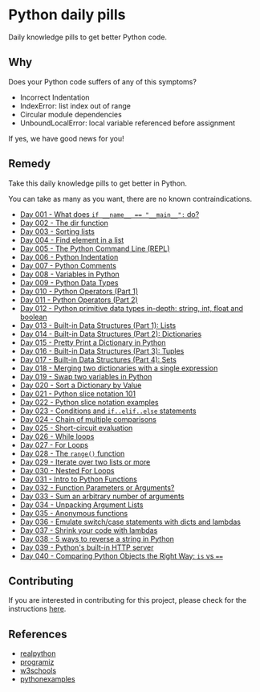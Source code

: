 # Python daily pills

Daily knowledge pills to get better Python code.

## Why

Does your Python code suffers of any of this symptoms?

- Incorrect Indentation
- IndexError: list index out of range
- Circular module dependencies
- UnboundLocalError: local variable referenced before assignment

If yes, we have good news for you!

## Remedy

Take this daily knowledge pills to get better in Python.

You can take as many as you want, there are no known contraindications.

- [Day 001 - What does `if __name__ == "__main__":` do?](./pills/day-001)
- [Day 002 - The dir function](./pills/day-002)
- [Day 003 - Sorting lists](./pills/day-003)
- [Day 004 - Find element in a list](./pills/day-004)
- [Day 005 - The Python Command Line (REPL)](./pills/day-005)
- [Day 006 - Python Indentation](./pills/day-006)
- [Day 007 - Python Comments](./pills/day-007)
- [Day 008 - Variables in Python](./pills/day-008)
- [Day 009 - Python Data Types](./pills/day-009)
- [Day 010 - Python Operators (Part 1)](./pills/day-010)
- [Day 011 - Python Operators (Part 2)](./pills/day-011)
- [Day 012 - Python primitive data types in-depth: string, int, float and boolean](./pills/day-012)
- [Day 013 - Built-in Data Structures (Part 1): Lists](./pills/day-013)
- [Day 014 - Built-in Data Structures (Part 2): Dictionaries](./pills/day-014)
- [Day 015 - Pretty Print a Dictionary in Python](./pills/day-015)
- [Day 016 - Built-in Data Structures (Part 3): Tuples](./pills/day-016)
- [Day 017 - Built-in Data Structures (Part 4): Sets](./pills/day-017)
- [Day 018 - Merging two dictionaries with a single expression](./pills/day-018)
- [Day 019 - Swap two variables in Python](./pills/day-019)
- [Day 020 - Sort a Dictionary by Value](./pills/day-020)
- [Day 021 - Python slice notation 101](./pills/day-021)
- [Day 022 - Python slice notation examples](./pills/day-022)
- [Day 023 - Conditions and `if..elif..else` statements](./pills/day-023)
- [Day 024 - Chain of multiple comparisons](./pills/day-024)
- [Day 025 - Short-circuit evaluation](./pills/day-025)
- [Day 026 - While loops](./pills/day-026)
- [Day 027 - For Loops](./pills/day-027)
- [Day 028 - The `range()` function](./pills/day-028)
- [Day 029 - Iterate over two lists or more](./pills/day-029)
- [Day 030 - Nested For Loops](./pills/day-030)
- [Day 031 - Intro to Python Functions](./pills/day-031)
- [Day 032 - Function Parameters or Arguments?](./pills/day-032)
- [Day 033 - Sum an arbitrary number of arguments](./pills/day-033)
- [Day 034 - Unpacking Argument Lists](./pills/day-034)
- [Day 035 - Anonymous functions](./pills/day-035)
- [Day 036 - Emulate switch/case statements with dicts and lambdas](./pills/day-036)
- [Day 037 - Shrink your code with lambdas](./pills/day-037)
- [Day 038 - 5 ways to reverse a string in Python](./pills/day-038)
- [Day 039 - Python's built-in HTTP server](./pills/day-039)
- [Day 040 - Comparing Python Objects the Right Way: `is` vs `==`](./pills/day-040)

## Contributing

If you are interested in contributing for this project, please check for the instructions [here](./CONTRIBUTING.md).

## References

- [realpython](https://realpython.com)
- [programiz](https://www.programiz.com/python-programming)
- [w3schools](https://www.w3schools.com/python)
- [pythonexamples](https://pythonexamples.org)
